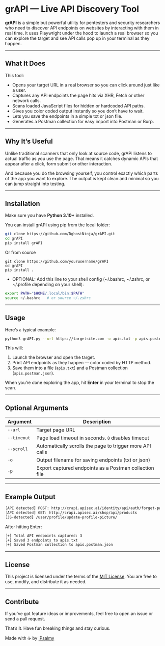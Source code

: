 # grAPI — Live API Discovery Tool

**grAPI** is a simple but powerful utility for pentesters and security researchers who need to discover API endpoints on websites by interacting with them in real time. It uses Playwright under the hood to launch a real browser so you can explore the target and see API calls pop up in your terminal as they happen.

---

## What It Does

This tool:

* Opens your target URL in a real browser so you can click around just like a user.
* Captures any API endpoints the page hits via XHR, Fetch or other network calls.
* Scans loaded JavaScript files for hidden or hardcoded API paths.
* Gives you color coded output instantly so you don’t have to wait.
* Lets you save the endpoints in a simple txt or json file.
* Generates a Postman collection for easy import into Postman or Burp.

---

## Why It’s Useful

Unlike traditional scanners that only look at source code, grAPI listens to actual traffic as you use the page. That means it catches dynamic APIs that appear after a click, form submit or other interaction.

And because you do the browsing yourself, you control exactly which parts of the app you want to explore. The output is kept clean and minimal so you can jump straight into testing.

---

## Installation

Make sure you have **Python 3.10+** installed.

You can install grAPI using pip from the local folder:

```bash
git clone https://github.com/DghostNinja/grAPI.git
cd grAPI
pip install grAPI
```
Or from source 

```baash
git clone https://github.com/yourusername/grAPI
cd grAPI
pip install .
```

- OPTIONAL:
  Add this line to your shell config (~/.bashrc, ~/.zshrc, or ~/.profile depending on your shell):
```bash
export PATH="$HOME/.local/bin:$PATH"
source ~/.bashrc   # or source ~/.zshrc
```
---

## Usage

Here’s a typical example:

```bash
python3 grAPI.py --url https://targetsite.com -o apis.txt -p apis.postman.json
```

This will:

1. Launch the browser and open the target.
2. Print API endpoints as they happen — color coded by HTTP method.
3. Save them into a file (`apis.txt`) and a Postman collection (`apis.postman.json`).

When you’re done exploring the app, hit **Enter** in your terminal to stop the scan.

---

## Optional Arguments

| Argument    | Description                                              |
| ----------- | -------------------------------------------------------- |
| `--url`     | Target page URL                                          |
| `--timeout` | Page load timeout in seconds. `0` disables timeout       |
| `--scroll`  | Automatically scrolls the page to trigger more API calls |
| `-o`        | Output filename for saving endpoints (txt or json)       |
| `-p`        | Export captured endpoints as a Postman collection file   |

---

## Example Output

```bash
[API detected] POST: http://crapi.apisec.ai/identity/api/auth/forget-password
[API detected] GET: http://crapi.apisec.ai/shop/api/products
[JS-detected] /user/profile/update-profile-picture/
```

After hitting Enter:

```bash
[+] Total API endpoints captured: 3
[+] Saved 3 endpoints to apis.txt
[+] Saved Postman collection to apis.postman.json
```

---

## License

This project is licensed under the terms of the [MIT License](LICENSE). You are free to use, modify, and distribute it as needed.

---

## Contribute

If you’ve got feature ideas or improvements, feel free to open an issue or send a pull request.

That’s it. Have fun breaking things and stay curious.

Made with ☕ by [iPsalmy](https://github.com/DghostNinja)
